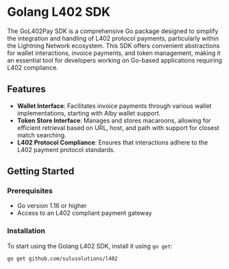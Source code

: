 # Golang L402 SDK

The GoL402Pay SDK is a comprehensive Go package designed to simplify the integration and handling of L402 protocol payments, particularly within the Lightning Network ecosystem. This SDK offers convenient abstractions for wallet interactions, invoice payments, and token management, making it an essential tool for developers working on Go-based applications requiring L402 compliance.

## Features

- **Wallet Interface**: Facilitates invoice payments through various wallet implementations, starting with Alby wallet support.
- **Token Store Interface**: Manages and stores macaroons, allowing for efficient retrieval based on URL, host, and path with support for closest match searching.
- **L402 Protocol Compliance**: Ensures that interactions adhere to the L402 payment protocol standards.

## Getting Started

### Prerequisites

- Go version 1.16 or higher
- Access to an L402 compliant payment gateway

### Installation

To start using the Golang L402 SDK, install it using `go get`:

```sh
go get github.com/sulusolutions/l402
